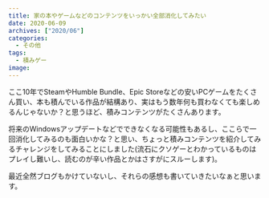```yaml
---
title: 家の本やゲームなどのコンテンツをいっかい全部消化してみたい
date: 2020-06-09
archives: ["2020/06"]
categories:
  - その他
tags: 
  - 積みゲー
image: 
---
```

ここ10年でSteamやHumble Bundle、Epic Storeなどの安いPCゲームをたくさん買い、本も積んでいる作品が結構あり、実はもう数年何も買わなくても楽しめるんじゃないか？と思うほど、積みコンテンツがたくさんあります。

将来のWindowsアップデートなどでできなくなる可能性もあるし、ここらで一回消化してみるのも面白いかな？と思い、ちょっと積みコンテンツを紹介してみるチャレンジをしてみることにしました(流石にクソゲーとわかっているものはプレイし難いし、読むのが辛い作品とかはさすがにスルーします)。

最近全然ブログもかけていないし、それらの感想も書いていきたいなぁと思います。

